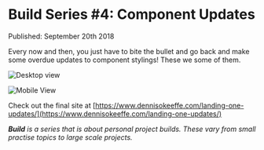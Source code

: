 # Build Series #4: Component Updates

Published: September 20th 2018

Every now and then, you just have to bite the bullet and go back and make some overdue updates to component stylings! These we some of them.

![Desktop view](https://res.cloudinary.com/gitgoodclub/image/upload/v1537426551/smejfsq50zdjz4npnyts.png 'Desktop view')

![Mobile View](https://res.cloudinary.com/gitgoodclub/image/upload/v1537426551/uwic72toegc0rqvkrwfw.png 'Mobile view')

Check out the final site at [https://www.dennisokeeffe.com/landing-one-updates/](https://www.dennisokeeffe.com/landing-one-updates/)

_**Build** is a series that is about personal project builds. These vary from small practise topics to large scale projects._
